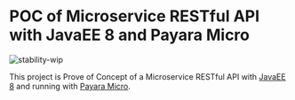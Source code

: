 # POC of Microservice RESTful API with JavaEE 8 and Payara Micro

![stability-wip](https://img.shields.io/badge/stability-work_in_progress-lightgrey.svg)


This project is Prove of Concept of a Microservice RESTful API with [JavaEE 8](https://www.oracle.com/technetwork/java/javaee/documentation/ee8-release-notes-3894362.html) and running with [Payara Micro](https://blog.payara.fish/introducing-payara-micro).